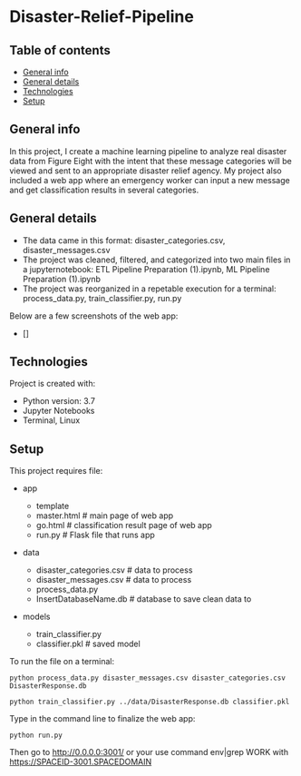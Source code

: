 # Disaster-Relief-Pipeline


## Table of contents
* [General info](#general-info)
* [General details](#General-details)
* [Technologies](#technologies)
* [Setup](#setup)

## General info

In this project, I create a machine learning pipeline to analyze real disaster data from Figure Eight with the intent that these message categories will be viewed and sent to an appropriate disaster relief agency. My project also included a web app where an emergency worker can input a new message and get classification results in several categories. 

## General details
* The data came in this format: disaster_categories.csv, disaster_messages.csv
* The project was cleaned, filtered, and categorized into two main files in a jupyternotebook: ETL Pipeline Preparation (1).ipynb, ML Pipeline Preparation (1).ipynb
* The project was reorganized in a repetable execution for a terminal: process_data.py, train_classifier.py, run.py

Below are a few screenshots of the web app:
* []
## Technologies
Project is created with:
* Python version: 3.7
* Jupyter Notebooks
* Terminal, Linux

	
## Setup
This project requires file:

* app
	* template
	* master.html  # main page of web app
	* go.html  # classification result page of web app
	* run.py  # Flask file that runs app
* data
	* disaster_categories.csv  # data to process 
	* disaster_messages.csv  # data to process
	* process_data.py
	* InsertDatabaseName.db   # database to save clean data to

* models
	* train_classifier.py
 	* classifier.pkl  # saved model 



To run the file on a terminal:

```python process_data.py disaster_messages.csv disaster_categories.csv DisasterResponse.db```

```python train_classifier.py ../data/DisasterResponse.db classifier.pkl```

Type in the command line to finalize the web app:

```python run.py```

Then go to http://0.0.0.0:3001/ or your use command env|grep WORK with https://SPACEID-3001.SPACEDOMAIN

